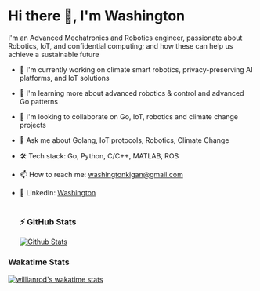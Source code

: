 # Hi there 👋, I'm Washington

I'm an Advanced Mechatronics and Robotics engineer, passionate about Robotics, IoT, and confidential computing; and how these can help us achieve a sustainable future

- 🔭 I'm currently working on climate smart robotics, privacy-preserving AI platforms, and IoT solutions
- 🌱 I'm learning more about advanced robotics & control and advanced Go patterns
- 👯 I'm looking to collaborate on Go, IoT, robotics and climate change projects
- 💬 Ask me about Golang, IoT protocols, Robotics, Climate Change
- 🛠️ Tech stack: Go, Python, C/C++, MATLAB, ROS
- 📫 How to reach me: washingtonkigan@gmail.com
- 🔗 LinkedIn: [Washington](https://www.linkedin.com/in/WashingtonKK)
  \
  &nbsp;

  ### ⚡ GitHub Stats

  [![Github Stats](https://github-readme-stats.vercel.app/api?username=WashingtonKK&show_icons=true&hide_border=false&theme=radical)](https://github.com/anuraghazra/github-readme-stats)

### Wakatime Stats

[![willianrod's wakatime stats](https://github-readme-stats.vercel.app/api/wakatime?username=WashingtonKK&layout=compact&theme=radical)](https://github.com/anuraghazra/github-readme-stats)
